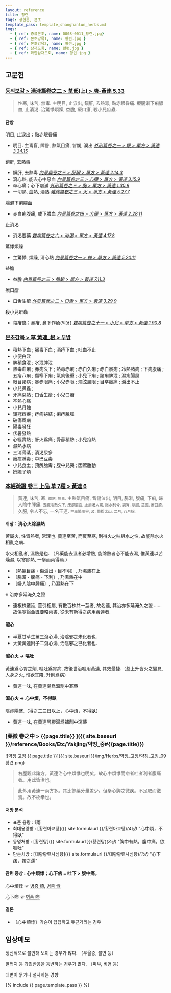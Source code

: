 ```yaml
---
layout: reference
title: 황련
tags: 상한론, 본초
template_pass: template_shanghanlun_herbs.md
imgs:
  - { ref: 증류본초, name: 0008-0011_황련.jpg}
  - { ref: 본초강목1, name: 황련.jpg }
  - { ref: 본초강목2, name: 황련.jpg }
  - { ref: 삼재도회, name: 황련.jpg }
  - { ref: 화한삼재도회, name: 황련.jpg }
---
```



## 고문헌

### [동의보감 > 湯液篇卷之二 > 草部(上) >  唐-黃連 5.33](https://mediclassics.kr/books/8/volume/21/#content_1413)

> 性寒, 味苦, 無毒. 主明目, 止淚出, 鎭肝, 去熱毒, 點赤眼昏痛. 療腸澼下痢膿血, 止消渴. 治驚悸煩躁, 益膽, 療口瘡, 殺小兒疳蟲.

#### 단방

明目, 止淚出；點赤眼昏痛

* 明目. 主靑盲, 障瞖, 熱氣目痛, 眥爛, 淚出 _[外形篇卷之一 > 眼 > 單方 >  黃連 3.34.15](https://mediclassics.kr/books/8/volume/5/#content_1400)_

鎭肝, 去熱毒

* 鎭肝, 去熱毒 _[內景篇卷之三 > 肝臟 > 單方 >  黃連 2.14.3](https://mediclassics.kr/books/8/volume/3/#content_170)_
* 瀉心熱, 能去心中惡血 _[內景篇卷之三 > 心臟 > 單方 >  黃連 3.15.9](https://mediclassics.kr/books/8/volume/3/#content_298)_
* 卒心痛；心下痞滿 _[外形篇卷之三 > 胸 > 單方 >  黃連 1.30.9](https://mediclassics.kr/books/8/volume/7/#content_390)_
* 一切熱, 血熱, 酒熱 _[雜病篇卷之三 > 火 > 單方 >  黃連 5.27.7](https://mediclassics.kr/books/8/volume/11/#content_1456)_

腸澼下痢膿血

* 赤白痢腹痛, 或下膿血 _[內景篇卷之四 > 大便 > 單方 > 黃連 2.28.11](https://mediclassics.kr/books/8/volume/4/#content_1347)_

止消渴

* 消渴要藥 _[雜病篇卷之六 > 消渴 > 單方 >  黃連 4.17.8](https://mediclassics.kr/books/8/volume/14/#content_1120)_

驚悸煩躁

* 主驚悸, 煩躁, 淸心熱 _[內景篇卷之一 > 神 > 單方 >  黃連 5.20.11](https://mediclassics.kr/books/8/volume/1/#content_1219)_

益膽

* 益膽 _[內景篇卷之三 > 膽腑 > 單方 >  黃連 7.11.3](https://mediclassics.kr/books/8/volume/3/#content_718)_

療口瘡

* 口舌生瘡 _[外形篇卷之二 > 口舌 > 單方 >  黃連 3.29.9](https://mediclassics.kr/books/8/volume/6/#content_695)_

殺小兒疳蟲

* 殺疳蟲；鼻疳, 鼻下作瘡(외용) _[雜病篇卷之十一 > 小兒 > 單方 >  黃連 1.90.8](https://mediclassics.kr/books/8/volume/19/#content_1700)_



### [본초강목 > 草	黃連_根 > 부방]()

* 積熱下血 ; 臓毒下血 ; 酒痔下血 ; 吐血不止
* 小便白淫
* 脾積食泄 ; 水泄脾泄
* 熱毒血痢 ; 赤痢久下 ; 熱毒赤痢 ; 赤白久痢 ; 赤白暴痢 ; 冷熱諸痢 ; 下痢腹痛 ; 五疳八痢 ; 傷寒下痢 ; 氣痢後重 ; 小兒下痢 ; 諸痢脾泄 ; 濕痢腸風
* 眼目諸病 ; 暴赤眼痛 ; 小兒赤眼 ; 爛弦風眼 ; 目卒癢痛 ; 淚出不止
* 小兒鼻䘌 ;
* 牙痛惡熱 ; 口舌生瘡 ; 小兒口疳
* 卒熱心痛
* 小兒月蝕
* 鷄冠痔疾 ; 痔病袐結 ; 痢痔脫肛
* 破傷風病
* 陽毒發狂
* 伏暑發熱
* 心經實熱 ; 肝火爲痛 ;  骨莭積熱 ; 小兒疳熱
* 濕熱水病
* 三消骨蒸 ; 消渴尿多
* 癰疽腫毒 ; 中巴豆毒
* 小兒食土 ; 預解胎毒 ; 腹中兒哭 ; 因驚胎動
* 姙娠子煩


### [本經疏證 卷三 上品 草 7種 > 黃連 6](https://mediclassics.kr/books/154/volume/3/#content_54)


> 黃連, 味苦, 寒. <small>微寒, 無毒.</small> 主熱氣目痛, 眥傷泣出, 明目, 腸澼, 腹痛, 下痢, 婦人陰中腫痛. <small>五臟冷熱久下, 洩澼膿血, 止消渴大驚, 除水利骨, 調胃, 厚腸, 益膽, 療口瘡.</small> 久服, 令人不忘, 一名王連. <small>生巫陽川谷, 及, 蜀郡太山. 二月, 八月採.</small>

#### 취상：淸心火除濕熱

苦屬火, 性皆熱者, 常理也. 黃連至苦, 而反至寒, 則得火之味與水之性, 故能除水火相亂之病.

水火相亂者, 濕熱是也. （凡藥能去濕者必增熱, 能除熱者必不能去濕, 惟黃連以苦燥濕, 以寒除熱, 一擧而兩得焉.）

* 〔熱氣目痛・傷淚出・目不明〕, 乃濕熱在上
* 〔腸澼・腹痛・下利〕, 乃濕熱在中
* 〔婦人陰中腫痛〕, 乃濕熱在下

※ 治亦多延淹久之證

* 連根株叢延, 蔓引相屬, 有數百株共一莖者, 故名連, 其治亦多延淹久之證 …… 故傷寒論金匱要略兩書, 從未有新得之病用黃連者.

#### 瀉心

* 半夏甘草生薑三瀉心湯, 治陰邪之未化者也.
* 大黃黃連附子二瀉心湯, 治陰邪之已化者也.

#### 瀉心火 → 嘔吐

黃連爲心胃之劑, 嘔吐爲胃病, 故後世治嘔用黃連, 其效最捷.（蓋上升皆火之變見, 人身之火, 惟欲其降, 升則爲病）

* 黃連一味, 在黃連湯爲溫劑中寒藥

#### 瀉心火 → 心中煩，不得臥

陰虛陽盛.（得之二三日以上，心中煩，不得臥）

* 黃連一味, 在黃連阿膠湯爲補劑中瀉藥



### [藥徵 卷之中 > {{page.title}} ]({{ site.baseurl }}/reference/Books/Etc/Yakjing/약징_중#{{page.title}})

![약징 고징 {{ page.title }}]({{ site.baseurl }}/img/Herbs/약징_고징/약징_고징_09황련.png)

> 右歷觀此諸方。黃連治心中煩悸也明矣。故心中煩悸而痞者吐者利者腹痛者。用此皆治也。

> 此外用黃連一兩方多。其比餘藥分量差少。但擧心胸之微疾。不足取而徵焉。故不枚擧也。

#### 처방 분석


* 표준 용량 : 1兩
* 최대용량방 : [황련아교탕]({{ site.formulaurl }}/황련아교탕)_(4냥)_ "心中煩，不得臥"
* 동명처방 : [황련탕]({{ site.formulaurl }}/황련탕)_(3냥)_ "胸中有熱，腹中痛，欲嘔吐"
* 단순처방 : [대황황련사심탕]({{ site.formulaurl }}/대황황련사심탕)_(1냥)_ "心下痞，按之濡"


#### 관련 증상 : 心中煩悸；心下痞 = 吐下 > 腹中痛。

心中煩悸 ☞ [병증 煩]( {{site.sympurl}}/번 ), [병증 悸]( {{site.sympurl}}/계 )

心下痞 ☞ [병증 痞]( {{site.sympurl}}/비 )

#### 결론

* 〔心中煩悸〕가슴이 답답하고 두근거리는 경우



## 임상메모

정신적으로 불안해 보이는 경우가 많다. （우울증, 불면 등）

알러지 등 과민반응을 동반하는 경우가 많다. （피부, 비염 등）

대변이 묽거나 설사하는 경향





{% include {{ page.template_pass }} %}
